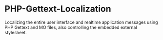 # PHP-Gettext-Localization
Localizing the entire user interface and realtime application messages using PHP Gettext and MO files, also controlling the embedded external stylesheet.
